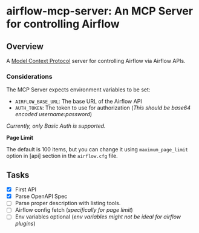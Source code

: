 # airflow-mcp-server: An MCP Server for controlling Airflow


## Overview
A [Model Context Protocol](https://modelcontextprotocol.io/) server for controlling Airflow via Airflow APIs.


### Considerations

The MCP Server expects environment variables to be set:
- `AIRFLOW_BASE_URL`: The base URL of the Airflow API
- `AUTH_TOKEN`: The token to use for authorization (_This should be base64 encoded username:password_)

*Currently, only Basic Auth is supported.*

**Page Limit**

The default is 100 items, but you can change it using `maximum_page_limit` option in [api] section in the `airflow.cfg` file.

## Tasks

- [x] First API
- [x] Parse OpenAPI Spec
- [ ] Parse proper description with listing tools.
- [ ] Airflow config fetch (_specifically for page limit_)
- [ ] Env variables optional (_env variables might not be ideal for airflow plugins_)

